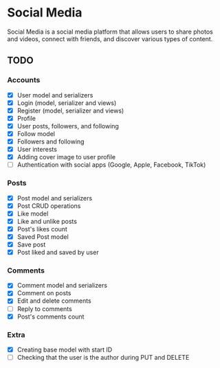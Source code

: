 # Social Media

Social Media is a social media platform that allows users to share photos and videos, connect with friends, and discover various types of content.

## TODO

### Accounts

- [x] User model and serializers
- [x] Login (model, serializer and views)
- [x] Register (model, serializer and views)
- [x] Profile
- [x] User posts, followers, and following
- [x] Follow model
- [x] Followers and following
- [x] User interests
- [x] Adding cover image to user profile
- [ ] Authentication with social apps (Google, Apple, Facebook, TikTok)

### Posts

- [x] Post model and serializers
- [x] Post CRUD operations
- [x] Like model
- [x] Like and unlike posts
- [x] Post's likes count
- [x] Saved Post model
- [x] Save post
- [x] Post liked and saved by user

### Comments

- [x] Comment model and serializers
- [x] Comment on posts
- [x] Edit and delete comments
- [ ] Reply to comments
- [x] Post's comments count

### Extra

- [x] Creating base model with start ID
- [ ] Checking that the user is the author during PUT and DELETE
